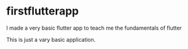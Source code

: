 # firstflutterapp
I made a very basic flutter app to teach me the fundamentals of flutter

This is just a vary basic application.
